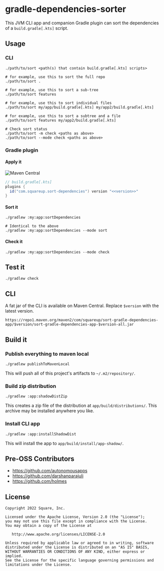 # gradle-dependencies-sorter

This JVM CLI app and companion Gradle plugin can sort the dependencies of a `build.gradle[.kts]` script.

## Usage

### CLI

```shell
./path/to/sort <path(s) that contain build.gradle[.kts] scripts>

# for example, use this to sort the full repo
./path/to/sort .

# for example, use this to sort a sub-tree
./path/to/sort features

# for example, use this to sort individual files
./path/to/sort my/app/build.gradle[.kts] my/app2/build.gradle[.kts]

# for example, use this to sort a subtree and a file
./path/to/sort features my/app2/build.gradle[.kts]

# Check sort status
./path/to/sort -m check <paths as above>
./path/to/sort --mode check <paths as above>
```

### Gradle plugin

#### Apply it

![Maven Central](https://img.shields.io/maven-central/v/com.squareup.sort-dependencies/com.squareup.sort-dependencies.gradle.plugin)

```groovy
// build.gradle[.kts]
plugins {
  id("com.squareup.sort-dependencies") version "<<version>>"
}
```

#### Sort it

```shell
./gradlew :my:app:sortDependencies

# Identical to the above
./gradlew :my:app:sortDependencies --mode sort
```

#### Check it

```shell
./gradlew :my:app:sortDependencies --mode check
```

## Test it

```shell
./gradlew check
```

## CLI

A fat jar of the CLI is available on Maven Central. Replace `$version` with the latest version.

```
https://repo1.maven.org/maven2/com/squareup/sort-gradle-dependencies-app/$version/sort-gradle-dependencies-app-$version-all.jar
```

## Build it

### Publish everything to maven local

```shell
./gradlew publishToMavenLocal
```

This will push all of this project's artifacts to `~/.m2/repository/`.

### Build zip distribution

```shell
./gradlew :app:shadowDistZip
```

This creates a zip file of the distribution at `app/build/distributions/`. This archive may be installed anywhere you
like.

### Install CLI app

```shell
./gradlew :app:installShadowDist
```

This will install the app to `app/build/install/app-shadow/`.

## Pre-OSS Contributors
* https://github.com/autonomousapps
* https://github.com/darshanparajuli
* https://github.com/holmes

## License

    Copyright 2022 Square, Inc.

    Licensed under the Apache License, Version 2.0 (the "License");
    you may not use this file except in compliance with the License.
    You may obtain a copy of the License at

       http://www.apache.org/licenses/LICENSE-2.0

    Unless required by applicable law or agreed to in writing, software
    distributed under the License is distributed on an "AS IS" BASIS,
    WITHOUT WARRANTIES OR CONDITIONS OF ANY KIND, either express or implied.
    See the License for the specific language governing permissions and
    limitations under the License.
